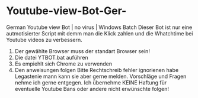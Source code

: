 # Youtube-view-Bot-Ger-
German Youtube view Bot | no virus | Windows Batch
Dieser Bot ist nur eine autmotisierter Script mit demm man die Klick zahlen und die Whatchtime bei Youtube videos zu verbessern.
1. Der gewählte Browser muss der standart Browser sein!
2. Die datei YTBOT.bat auführen
3. Es empiehlt sich Chrome zu verwenden
4. Den anweisungen folgen
Bitte Rechtschreib fehler ignorienen habe Legastenie mann kann sie aber gerne melden.
Vorschläge und Fragen nehme ich gerne entgegen.
Ich übernehme KEINE Haftung für eventuelle Youtube Bans oder andere nicht erwünschte folgen!
